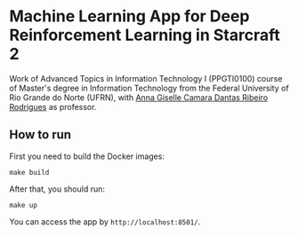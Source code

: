 # Machine Learning App for Deep Reinforcement Learning in Starcraft 2

Work of Advanced Topics in Information Technology I (PPGTI0100) course of Master's degree in
Information Technology from the Federal University of Rio Grande do Norte (UFRN), with
[Anna Giselle Camara Dantas Ribeiro Rodrigues][professor] as professor.

## How to run

First you need to build the Docker images:

```shell
make build
```

After that, you should run:

```shell
make up
```

You can access the app by `http://localhost:8501/`.

[professor]: https://sigaa.ufrn.br/sigaa/public/docente/portal.jsf?siape=1885001
